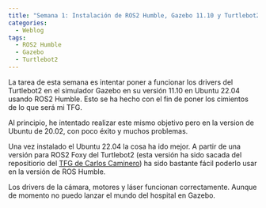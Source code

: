 ```yaml
---
title: "Semana 1: Instalación de ROS2 Humble, Gazebo 11.10 y Turtlebot2"
categories:
  - Weblog
tags:
  - ROS2 Humble
  - Gazebo
  - Turtlebot2
---
```


La tarea de esta semana es intentar poner a funcionar los drivers del Turtlebot2 en el simulador Gazebo en su versión 11.10 en Ubuntu 22.04 usando ROS2 Humble.
Esto se ha hecho con el fin de poner los cimientos de lo que será mi TFG.

Al principio, he intentado realizar este mismo objetivo pero en la version de Ubuntu de 20.02, con poco éxito y muchos problemas.

Una vez instalado el Ubuntu 22.04 la cosa ha ido mejor. A partir de una versión para ROS2 Foxy del Turtlebot2 (esta versión ha sido sacada del repositiorio del [TFG de Carlos Caminero](https://github.com/RoboticsLabURJC/2021-tfg-carlos-caminero)) ha sido bastante fácil poderlo usar en la versión de ROS Humble.

Los drivers de la cámara, motores y láser funcionan correctamente. Aunque de momento no puedo lanzar el mundo del hospital en Gazebo. 
